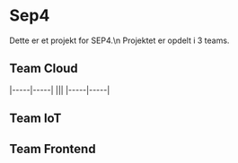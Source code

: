 # Sep4

Dette er et projekt for SEP4.\n Projektet er opdelt i 3 teams.
## Team Cloud

|-----|-----|
|||
|-----|-----|
## Team IoT

## Team Frontend
